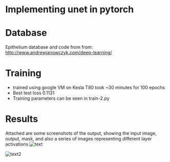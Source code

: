 # Implementing unet in pytorch
# Database
Epithelium database and code from from: http://www.andrewjanowczyk.com/deep-learning/

# Training
* trained using google VM on Kesla T80 took ~30 minutes for 100 epochs
* Best test loss 0.1131
* Training parameters can be seen in train-2.py

# Results
Attached are some screenshots of the output, showing the input image, output, mask, and also a series of images representing different layer activations 
![text](IUSM/Unet/activations.png)

![text2](IUSM/Unet/output.png)
